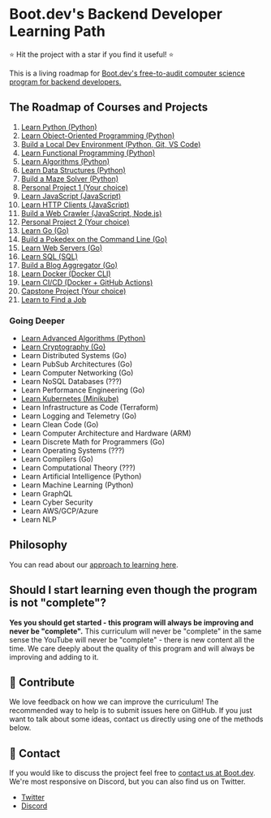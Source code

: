 # Boot.dev's Backend Developer Learning Path

⭐ Hit the project with a star if you find it useful! ⭐

This is a living roadmap for [Boot.dev's free-to-audit computer science program for backend developers.](https://boot.dev)

## The Roadmap of Courses and Projects

1. [Learn Python (Python)](https://boot.dev/learn/learn-python)
2. [Learn Object-Oriented Programming (Python)](https://boot.dev/learn/learn-object-oriented-programming)
3. [Build a Local Dev Environment (Python, Git, VS Code)](https://boot.dev/learn/build-local-dev-environment-python)
4. [Learn Functional Programming (Python)](https://boot.dev/learn/learn-functional-programming)
5. [Learn Algorithms (Python)](https://boot.dev/learn/learn-algorithms)
6. [Learn Data Structures (Python)](https://boot.dev/learn/learn-data-structures)
7. [Build a Maze Solver (Python)](https://boot.dev/learn/maze-solver-python)
8. [Personal Project 1 (Your choice)](https://boot.dev/learn/personal-project-1)
9. [Learn JavaScript (JavaScript)](https://boot.dev/learn/learn-javascript)
10. [Learn HTTP Clients (JavaScript)](https://boot.dev/learn/learn-http)
11. [Build a Web Crawler (JavaScript, Node.js)](https://boot.dev/learn/link-analyzer)
12. [Personal Project 2 (Your choice)](https://boot.dev/learn/personal-project-2)
13. [Learn Go (Go)](https://boot.dev/learn/learn-golang)
14. [Build a Pokedex on the Command Line (Go)](https://boot.dev/learn/build-pokedex-cli)
15. [Learn Web Servers (Go)](https://boot.dev/learn/learn-web-servers)
16. [Learn SQL (SQL)](https://boot.dev/learn/learn-sql)
17. [Build a Blog Aggregator (Go)](https://boot.dev/learn/blog-aggregator)
18. [Learn Docker (Docker CLI)](https://boot.dev/learn/learn-docker)
19. [Learn CI/CD (Docker + GitHub Actions)](https://boot.dev/learn/learn-ci-cd)
20. [Capstone Project (Your choice)](https://boot.dev/learn/capstone-project)
21. [Learn to Find a Job](https://www.boot.dev/learn/learn-job-search)

### Going Deeper

* [Learn Advanced Algorithms (Python)](https://boot.dev/learn/learn-advanced-algorithms)
* [Learn Cryptography (Go)](https://boot.dev/learn/learn-cryptography)
* Learn Distributed Systems (Go)
* Learn PubSub Architectures (Go)
* Learn Computer Networking (Go)
* Learn NoSQL Databases (???)
* Learn Performance Engineering (Go)
* [Learn Kubernetes (Minikube)](https://www.boot.dev/learn/learn-kubernetes)
* Learn Infrastructure as Code (Terraform)
* Learn Logging and Telemetry (Go)
* Learn Clean Code (Go)
* Learn Computer Architecture and Hardware (ARM)
* Learn Discrete Math for Programmers (Go)
* Learn Operating Systems (???)
* Learn Compilers (Go)
* Learn Computational Theory (???)
* Learn Artificial Intelligence (Python)
* Learn Machine Learning (Python)
* Learn GraphQL
* Learn Cyber Security
* Learn AWS/GCP/Azure
* Learn NLP

## Philosophy

You can read about our [approach to learning here](https://blog.boot.dev/about/).

## Should I start learning even though the program is not "complete"?

**Yes you should get started - this program will always be improving and never be "complete".** This curriculum will never be "complete" in the same sense the YouTube will never be "complete" - there is new content all the time. We care deeply about the quality of this program and will always be improving and adding to it.

## 👏 Contribute

We love feedback on how we can improve the curriculum! The recommended way to help is to submit issues here on GitHub. If you just want to talk about some ideas, contact us directly using one of the methods below.

## 💬 Contact

If you would like to discuss the project feel free to [contact us at Boot.dev](https://blog.boot.dev/contact/). We're most responsive on Discord, but you can also find us on Twitter.

* [Twitter](https://twitter.com/bootdotdev)
* [Discord](https://boot.dev/community)
